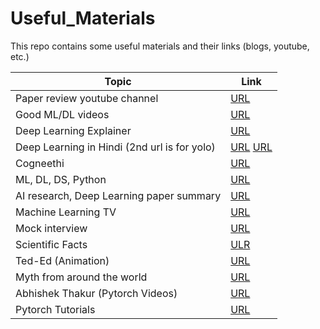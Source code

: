 # Useful_Materials
This repo contains some useful materials and their links (blogs, youtube, etc.)


Topic | Link
------------ | -------------
Paper review youtube channel | [URL](https://www.youtube.com/c/MachineLearningDojowithTimScarfe/videos)
Good ML/DL videos | [URL](https://www.youtube.com/channel/UChO9ZxMm1tCBqk8mrxPq-nA/playlists)
Deep Learning Explainer | [URL](https://www.youtube.com/channel/UC9aifsrhLEt4cL4mbPiehMg/playlists)
Deep Learning in Hindi (2nd url is for yolo) | [URL](https://www.youtube.com/c/DeepLearninginHindi/playlists) [URL](https://www.youtube.com/watch?v=ORqmD1FbseM&list=PLxlkzujLkmQ8Ov11Xm-K913C7uNSfr5Rp&index=46)
Cogneethi | [URL](https://www.youtube.com/c/Cogneethi/playlists)
ML, DL, DS, Python | [URL](https://www.youtube.com/c/BhaveshBhatt8791/playlists)
AI research, Deep Learning paper summary | [URL](https://www.youtube.com/channel/UCHB9VepY6kYvZjj0Bgxnpbw/playlists)
Machine Learning TV | [URL](https://www.youtube.com/c/MachineLearningTV/playlists)
Mock interview | [URL](https://www.youtube.com/c/ExponentTV/playlists)
Scientific Facts | [ULR](https://www.youtube.com/c/NatGeo/playlists)
Ted-Ed (Animation) | [URL](https://www.youtube.com/channel/UCsooa4yRKGN_zEE8iknghZA)
Myth from around the world | [URL](https://www.youtube.com/playlist?list=PLJicmE8fK0EjW2AVwcSc4NvGyJJaw7bzh)
Abhishek Thakur (Pytorch Videos) | [URL](https://www.youtube.com/channel/UCBPRJjIWfyNG4X-CRbnv78A)
Pytorch Tutorials | [URL](https://github.com/ritchieng/the-incredible-pytorch#Segmentation)



